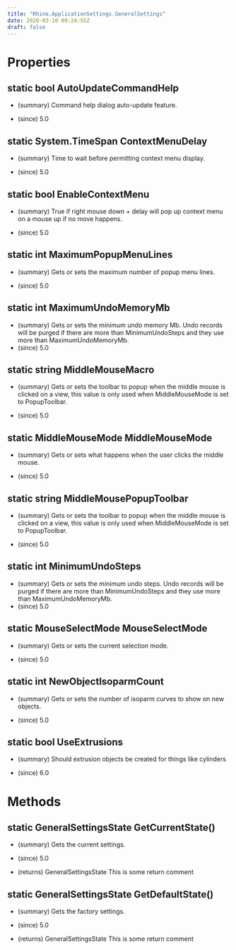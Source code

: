 ```yaml
---
title: "Rhino.ApplicationSettings.GeneralSettings"
date: 2020-03-10 09:24:55Z
draft: false
---
```


# Properties
## static bool AutoUpdateCommandHelp
- (summary) 
     Command help dialog auto-update feature.
     
- (since) 5.0
## static System.TimeSpan ContextMenuDelay
- (summary) 
     Time to wait before permitting context menu display.
     
- (since) 5.0
## static bool EnableContextMenu
- (summary) 
     True if right mouse down + delay will pop up context menu on a mouse up if no move happens.
     
- (since) 5.0
## static int MaximumPopupMenuLines
- (summary) 
     Gets or sets the maximum number of popup menu lines.
     
- (since) 5.0
## static int MaximumUndoMemoryMb
- (summary) 
     Gets or sets the minimum undo memory Mb.
     Undo records will be purged if there are more than MinimumUndoSteps and
     they use more than MaximumUndoMemoryMb.
- (since) 5.0
## static string MiddleMouseMacro
- (summary) 
     Gets or sets the toolbar to popup when the middle mouse is clicked on
     a view, this value is only used when MiddleMouseMode is set to
     PopupToolbar.
     
- (since) 5.0
## static MiddleMouseMode MiddleMouseMode
- (summary) 
     Gets or sets what happens when the user clicks the middle mouse.
     
- (since) 5.0
## static string MiddleMousePopupToolbar
- (summary) 
     Gets or sets the toolbar to popup when the middle mouse is clicked on
     a view, this value is only used when MiddleMouseMode is set to
     PopupToolbar.
     
- (since) 5.0
## static int MinimumUndoSteps
- (summary) 
     Gets or sets the minimum undo steps.
     Undo records will be purged if there are more than MinimumUndoSteps and
     they use more than MaximumUndoMemoryMb.
- (since) 5.0
## static MouseSelectMode MouseSelectMode
- (summary) 
     Gets or sets the current selection mode.
     
- (since) 5.0
## static int NewObjectIsoparmCount
- (summary) 
     Gets or sets the number of isoparm curves to show on new objects.
     
- (since) 5.0
## static bool UseExtrusions
- (summary) 
     Should extrusion objects be created for things like cylinders
     
- (since) 6.0
# Methods
## static GeneralSettingsState GetCurrentState()
- (summary) 
     Gets the current settings.
     
- (since) 5.0
- (returns) GeneralSettingsState This is some return comment
## static GeneralSettingsState GetDefaultState()
- (summary) 
     Gets the factory settings.
     
- (since) 5.0
- (returns) GeneralSettingsState This is some return comment
